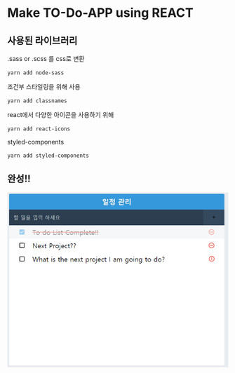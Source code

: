 # Make TO-Do-APP using REACT

## 사용된 라이브러리

.sass or .scss 를 css로 변환

```
yarn add node-sass
```

조건부 스타일링을 위해 사용

```
yarn add classnames
```

react에서 다양한 아이콘을 사용하기 위해

```
yarn add react-icons
```

styled-components

```
yarn add styled-components
```

## 완성!!

![Complete](./image/complete.png)
